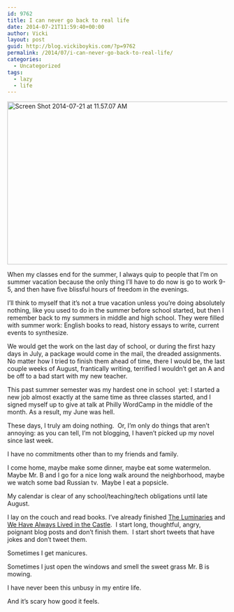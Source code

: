 ```yaml
---
id: 9762
title: I can never go back to real life
date: 2014-07-21T11:59:40+00:00
author: Vicki
layout: post
guid: http://blog.vickiboykis.com/?p=9762
permalink: /2014/07/i-can-never-go-back-to-real-life/
categories:
  - Uncategorized
tags:
  - lazy
  - life
---
```

[<img class="aligncenter wp-image-9763 size-medium" src="http://blog.vickiboykis.com/wp-content/uploads/2014/07/Screen-Shot-2014-07-21-at-11.57.07-AM-580x372.png" alt="Screen Shot 2014-07-21 at 11.57.07 AM" width="580" height="372" />](http://blog.vickiboykis.com/wp-content/uploads/2014/07/Screen-Shot-2014-07-21-at-11.57.07-AM.png)

When my classes end for the summer, I always quip to people that I&#8217;m on summer vacation because the only thing I&#8217;ll have to do now is go to work 9-5, and then have five blissful hours of freedom in the evenings.

I&#8217;ll think to myself that it&#8217;s not a true vacation unless you&#8217;re doing absolutely nothing, like you used to do in the summer before school started, but then I remember back to my summers in middle and high school. They were filled with summer work: English books to read, history essays to write, current events to synthesize.

We would get the work on the last day of school, or during the first hazy days in July, a package would come in the mail, the dreaded assignments. No matter how I tried to finish them ahead of time, there I would be, the last couple weeks of August, frantically writing, terrified I wouldn&#8217;t get an A and be off to a bad start with my new teacher.

This past summer semester was my hardest one in school  yet: I started a new job almost exactly at the same time as three classes started, and I signed myself up to give at talk at Philly WordCamp in the middle of the month. As a result, my June was hell.

These days, I truly am doing nothing.  Or, I&#8217;m only do things that aren&#8217;t annoying: as you can tell, I&#8217;m not blogging, I haven&#8217;t picked up my novel since last week.

I have no commitments other than to my friends and family.

I come home, maybe make some dinner, maybe eat some watermelon. Maybe Mr. B and I go for a nice long walk around the neighborhood, maybe we watch some bad Russian tv.  Maybe I eat a popsicle.

My calendar is clear of any school/teaching/tech obligations until late August.

I lay on the couch and read books. I&#8217;ve already finished <a href="https://www.goodreads.com/book/show/17333230-the-luminaries" target="_blank">The Luminaries</a> and <a href="https://www.goodreads.com/book/show/89724.We_Have_Always_Lived_in_the_Castle" target="_blank">We Have Always Lived in the Castle</a>.  I start long, thoughtful, angry, poignant blog posts and don&#8217;t finish them.  I start short tweets that have jokes and don&#8217;t tweet them.

Sometimes I get manicures.

Sometimes I just open the windows and smell the sweet grass Mr. B is mowing.

I have never been this unbusy in my entire life.

And it&#8217;s scary how good it feels.